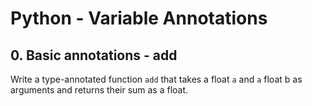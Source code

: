 # Python - Variable Annotations

## 0. Basic annotations - add
Write a type-annotated function `add` that takes a float `a` and `a` float b as arguments and returns their sum as a float.

